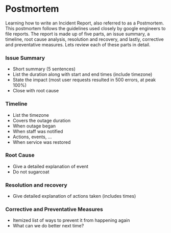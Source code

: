 # Postmortem
Learning how to write an Incident Report, also referred to as a Postmortem. This postmortem follows the guidelines used closely by google engineers to file reports. The report is made up of five parts, an issue summary, a timeline, root cause analysis, resolution and recovery, and lastly, corrective and preventative measures. Lets review each of these parts in detail.

### Issue Summary

- Short summary (5 sentences)
- List the duration along with start and end times (include timezone)
- State the impact (most user requests resulted in 500 errors, at peak 100%)
- Close with root cause

### Timeline

- List the timezone
- Covers the outage duration
- When outage began
- When staff was notified
- Actions, events, …
- When service was restored

### Root Cause

- Give a detailed explanation of event
- Do not sugarcoat

### Resolution and recovery

- Give detailed explanation of actions taken (includes times)

### Corrective and Preventative Measures

- Itemized list of ways to prevent it from happening again
- What can we do better next time?
